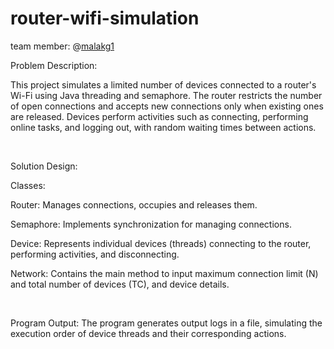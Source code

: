 # router-wifi-simulation

team member: @[malakg1](https://github.com/malakg1)

Problem Description:

This project simulates a limited number of devices connected to a router's Wi-Fi using Java threading and semaphore. The router restricts the number of open connections and accepts new connections only when existing ones are released. Devices perform activities such as connecting, performing online tasks, and logging out, with random waiting times between actions.

<br>

Solution Design:

Classes:

  Router: Manages connections, occupies and releases them.
  
  Semaphore: Implements synchronization for managing connections.
  
  Device: Represents individual devices (threads) connecting to the router, performing activities, and disconnecting.
  
  Network: Contains the main method to input maximum connection limit (N) and total number of devices (TC), and device details.

  <br>
  
  
Program Output:
The program generates output logs in a file, simulating the execution order of device threads and their corresponding actions.


